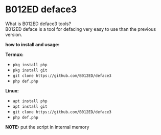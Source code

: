 # B012ED deface3

What is B012ED deface3 tools?<br>
B012ED deface is a tool for defacing very easy to use than the previous version.

**how to install and usage:**

**Termux:**
* `pkg install php`
* `pkg install git`
* `git clone https://github.com/B012ED/deface3`
* `php def.php`

**Linux:**
* `apt install php`
* `apt install git`
* `git clone https://github.com/B012ED/deface3`
* `php def.php`

**NOTE:** 
put the script in internal memory

